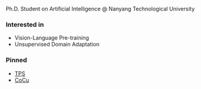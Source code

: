 Ph.D. Student on Artificial Intelligence @ Nanyang Technological University 

### Interested in
- Vision-Language Pre-training
- Unsupervised Domain Adaptation

### Pinned
- [TPS](https://github.com/xing0047/TPS)
- [CoCu](https://github.com/xing0047/CoCu)
<!--
**xing0047/xing0047** is a ✨ _special_ ✨ repository because its `README.md` (this file) appears on your GitHub profile.

Here are some ideas to get you started:

- 🔭 I’m currently working on ...
- 🌱 I’m currently learning ...
- 👯 I’m looking to collaborate on ...
- 🤔 I’m looking for help with ...
- 💬 Ask me about ...
- 📫 How to reach me: ...
- 😄 Pronouns: ...
- ⚡ Fun fact: ...
-->
